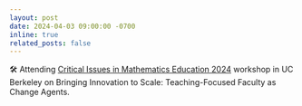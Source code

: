 ```yaml
---
layout: post
date: 2024-04-03 09:00:00 -0700
inline: true
related_posts: false
---
```


:hammer_and_wrench: Attending [Critical Issues in Mathematics Education 2024](https://www.slmath.org/workshops/1096) workshop in UC Berkeley on Bringing Innovation to Scale: Teaching-Focused Faculty as Change Agents.